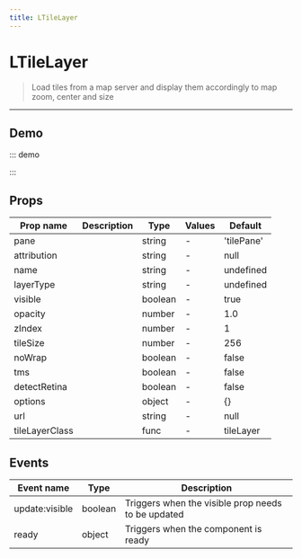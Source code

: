 ```yaml
---
title: LTileLayer
---
```


# LTileLayer

> Load tiles from a map server and display them accordingly to map zoom, center and size

---

## Demo

::: demo
<template>
<l-map style="height: 350px" :zoom="zoom" :center="center">
<l-tile-layer :url="url"></l-tile-layer>
</l-map>
</template>

<script>
import {LMap, LTileLayer} from 'vue2-leaflet';

export default {
  components: { LMap, LTileLayer, },
  data () {
    return {
      url: 'https://{s}.tile.openstreetmap.org/{z}/{x}/{y}.png',
      zoom: 8,
      center: [47.313220, -1.319482],
    };
  }
}
</script>

:::

## Props

| Prop name      | Description | Type    | Values | Default    |
| -------------- | ----------- | ------- | ------ | ---------- |
| pane           |             | string  | -      | 'tilePane' |
| attribution    |             | string  | -      | null       |
| name           |             | string  | -      | undefined  |
| layerType      |             | string  | -      | undefined  |
| visible        |             | boolean | -      | true       |
| opacity        |             | number  | -      | 1.0        |
| zIndex         |             | number  | -      | 1          |
| tileSize       |             | number  | -      | 256        |
| noWrap         |             | boolean | -      | false      |
| tms            |             | boolean | -      | false      |
| detectRetina   |             | boolean | -      | false      |
| options        |             | object  | -      | {}         |
| url            |             | string  | -      | null       |
| tileLayerClass |             | func    | -      | tileLayer  |

## Events

| Event name     | Type    | Description                                        |
| -------------- | ------- | -------------------------------------------------- |
| update:visible | boolean | Triggers when the visible prop needs to be updated |
| ready          | object  | Triggers when the component is ready               |
